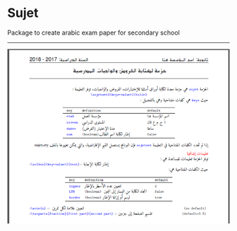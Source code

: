 # Sujet
Package to create arabic exam paper for secondary school

***
![My image](https://github.com/seloumi/Sujet/blob/sujet/Test.PNG)
